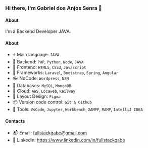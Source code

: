 ### Hi there, I'm Gabriel dos Anjos Senra 👋

#### About
I'm a Backend Developer JAVA.

#### About
- ⚡️ Main language: `JAVA`
- 📡 Backend: `PHP`, `Python`, `Node`, `JAVA`
- 🎉 Frontend: `HTML5`, `CSS3`, `Javascript`
- 🔌 Frameworks: `Laravel`, `Bootstrap`, `Spring`, `Angular`
- 👓 NoCode: `Wordpress`, `N8N`
- 👑 Databases: `MySQL`, `MongoDB`
- 👞 Cloud: `AWS`, `Locaweb`, `Railway`
- 🎨 Layout Design: `Figma` 
- 📦️ Version code control: `Git & Github`
- 🔨 Tools: `VsCode`, `Jupyter`, `Workbench`, `XAMPP`, `MAMP`, `IntelliJ IDEA`

#### Contacts

- 📬 Email: fullstackgabe@gmail.com
- 👤 Linkedin: https://www.linkedin.com/in/fullstackgabe
